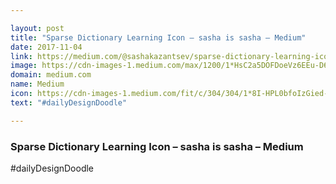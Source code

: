 ```yaml
---

layout: post
title: "Sparse Dictionary Learning Icon – sasha is sasha – Medium"
date: 2017-11-04
link: https://medium.com/@sashakazantsev/sparse-dictionary-learning-icon-e4c249ec5e3c?source=rss------machine_learning-5
image: https://cdn-images-1.medium.com/max/1200/1*HsC2a5DOFDoeVz6EEu-D6A.png
domain: medium.com
name: Medium
icon: https://cdn-images-1.medium.com/fit/c/304/304/1*8I-HPL0bfoIzGied-dzOvA.png
text: "#dailyDesignDoodle"

---
```


### Sparse Dictionary Learning Icon – sasha is sasha – Medium

#dailyDesignDoodle